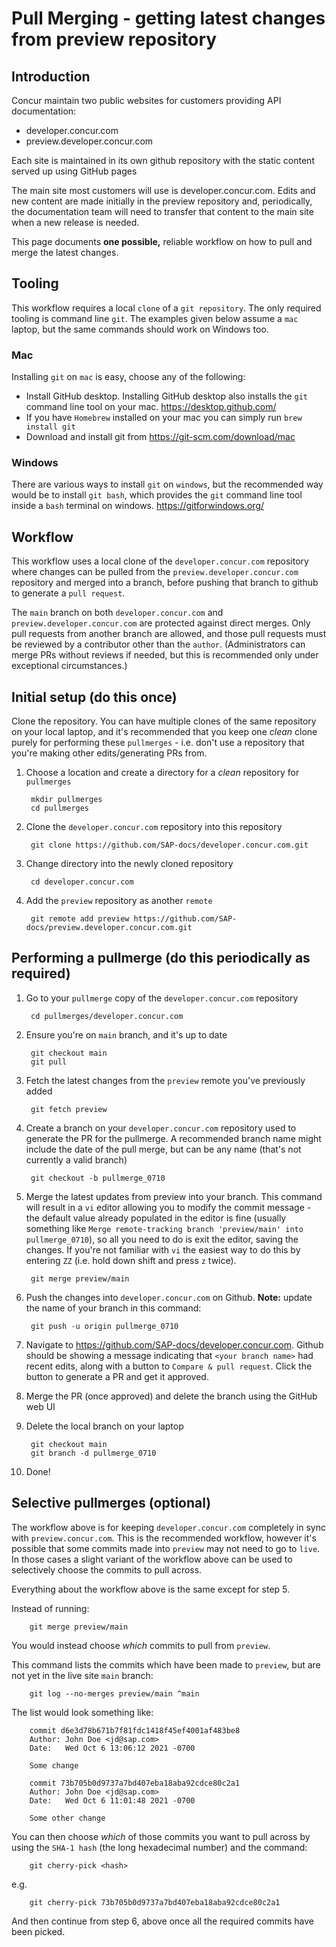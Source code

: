 # Pull Merging - getting latest changes from preview repository 

## Introduction

Concur maintain two public websites for customers providing API documentation:
* developer.concur.com
* preview.developer.concur.com

Each site is maintained in its own github repository with the static content served up using GitHub pages

The main site most customers will use is developer.concur.com.  Edits and new content are made initially in the preview repository and, periodically, the documentation team will need to transfer that content to the main site when a new release is needed.

This page documents **one possible,** reliable workflow on how to pull and merge the latest changes.

## Tooling

This workflow requires a local `clone` of a `git repository`.  The only required tooling is command line `git`.  The examples given below assume a `mac` laptop, but the same commands should work on Windows too.

### Mac

Installing `git` on `mac` is easy, choose any of the following:

* Install GitHub desktop.  Installing GitHub desktop also installs the `git` command line tool on your mac.  https://desktop.github.com/
* If you have `Homebrew` installed on your mac you can simply run `brew install git`
* Download and install git from https://git-scm.com/download/mac

### Windows

There are various ways to install `git` on `windows`, but the recommended way would be to install `git bash`, which provides the `git` command line tool inside a `bash` terminal on windows.  https://gitforwindows.org/

## Workflow

This workflow uses a local clone of the `developer.concur.com` repository where changes can be pulled from the `preview.developer.concur.com` repository and merged into a branch, before pushing that branch to github to generate a `pull request`.

The `main` branch on both `developer.concur.com` and `preview.developer.concur.com` are protected against direct merges.  Only pull requests from another branch are allowed, and those pull requests must be reviewed by a contributor other than the `author`.  (Administrators can merge PRs without reviews if needed, but this is recommended only under exceptional circumstances.)

## Initial setup (do this once)

Clone the repository.  You can have multiple clones of the same repository on your local laptop, and it's recommended that you keep one *clean* clone purely for performing these `pullmerges` - i.e. don't use a repository that you're making other edits/generating PRs from.

1. Choose a location and create a directory for a *clean* repository for `pullmerges`

        mkdir pullmerges
        cd pullmerges

2. Clone the `developer.concur.com` repository into this repository

        git clone https://github.com/SAP-docs/developer.concur.com.git

3. Change directory into the newly cloned repository

        cd developer.concur.com

4. Add the `preview` repository as another `remote`

        git remote add preview https://github.com/SAP-docs/preview.developer.concur.com.git

## Performing a pullmerge (do this periodically as required)

1. Go to your `pullmerge` copy of the `developer.concur.com` repository

        cd pullmerges/developer.concur.com

2. Ensure you're on `main` branch, and it's up to date

        git checkout main
        git pull

3. Fetch the latest changes from the `preview` remote you've previously added

        git fetch preview

4. Create a branch on your `developer.concur.com` repository used to generate the PR for the pullmerge.  A recommended branch name might include the date of the pull merge, but can be any name (that's not currently a valid branch)

        git checkout -b pullmerge_0710

5. Merge the latest updates from preview into your branch.  This command will result in a `vi` editor allowing you to modify the commit message - the default value already populated in the editor is fine (usually something like `Merge remote-tracking branch 'preview/main' into pullmerge_0710`), so all you need to do is exit the editor, saving the changes.  If you're not familiar with `vi` the easiest way to do this by entering `ZZ` (i.e. hold down shift and press `z` twice).

        git merge preview/main

6. Push the changes into `developer.concur.com` on Github.  **Note:** update the name of your branch in this command:

        git push -u origin pullmerge_0710

7. Navigate to https://github.com/SAP-docs/developer.concur.com.  Github should be showing a message indicating that `<your branch name>` had recent edits, along with a button to `Compare & pull request`.  Click the button to generate a PR and get it approved.

8. Merge the PR (once approved) and delete the branch using the GitHub web UI

9. Delete the local branch on your laptop

        git checkout main
        git branch -d pullmerge_0710

10. Done!

## Selective pullmerges (optional)

The workflow above is for keeping `developer.concur.com` completely in sync with `preview.concur.com`.  This is the recommended workflow, however it's possible that some commits made into `preview` may not need to go to `live`.  In those cases a slight variant of the workflow above can be used to selectively choose the commits to pull across.

Everything about the workflow above is the same except for step 5.

Instead of running:

        git merge preview/main

You would instead choose *which* commits to pull from `preview`.

This command lists the commits which have been made to `preview`, but are not yet in the live site `main` branch:

        git log --no-merges preview/main ^main

The list would look something like:

        commit d6e3d78b671b7f81fdc1418f45ef4001af483be8
        Author: John Doe <jd@sap.com>
        Date:   Wed Oct 6 13:06:12 2021 -0700

        Some change

        commit 73b705b0d9737a7bd407eba18aba92cdce80c2a1
        Author: John Doe <jd@sap.com>
        Date:   Wed Oct 6 11:01:48 2021 -0700

        Some other change

You can then choose *which* of those commits you want to pull across by using the `SHA-1 hash` (the long hexadecimal number) and the command:

        git cherry-pick <hash>

e.g.

        git cherry-pick 73b705b0d9737a7bd407eba18aba92cdce80c2a1

And then continue from step 6, above once all the required commits have been picked.
